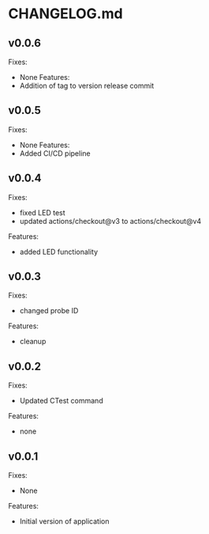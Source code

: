 # CHANGELOG.md

## v0.0.6

Fixes:
 - None
Features: 
 - Addition of tag to version release commit 

## v0.0.5

Fixes:
 - None
Features: 
 - Added CI/CD pipeline
 
## v0.0.4
Fixes:
 - fixed LED test
 - updated actions/checkout@v3 to actions/checkout@v4

Features:
 - added LED functionality

## v0.0.3
Fixes:
 - changed probe ID

Features:
 - cleanup

## v0.0.2
Fixes:
 - Updated CTest command

Features:
 - none

## v0.0.1
Fixes:
 - None

Features:
 - Initial version of application
